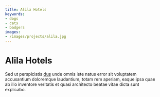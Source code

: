 ```yaml
---
title: Alila Hotels
keywords: 
- dogs
- cats
- badgers
images: 
- /images/projects/alila.jpg
---
```

# Alila Hotels  
Sed ut perspiciatis <a href="test">dus</a> unde omnis iste natus error sit voluptatem accusantium doloremque laudantium, totam rem aperiam, eaque ipsa quae ab illo inventore veritatis et quasi architecto beatae vitae dicta sunt explicabo.
